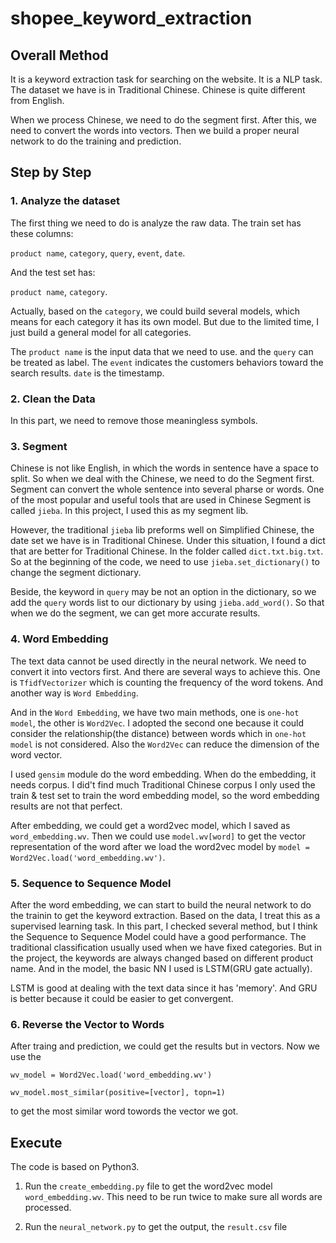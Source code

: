 # shopee_keyword_extraction

## Overall Method

It is a keyword extraction task for searching on the website. It is a NLP task. The dataset we have is in Traditional Chinese. Chinese is quite different from English.

When we process Chinese, we need to do the segment first. After this, we need to convert the words into vectors. Then we build a proper neural network to do the training and prediction.

## Step by Step

### 1. Analyze the dataset

The first thing we need to do is analyze the raw data. The train set has these columns:

`product name`, `category`, `query`, `event`, `date`.

And the test set has:

`product name`, `category`.

Actually, based on the `category`, we could build several models, which means for each category it has its own model. But due to the limited time, I just build a general model for all categories.

The `product name` is the input data that we need to use. and the `query` can be treated as label. The `event` indicates the customers behaviors toward the search results. `date` is the timestamp.

### 2. Clean the Data

In this part, we need to remove those meaningless symbols.

### 3. Segment

Chinese is not like English, in which the words in sentence have a space to split. So when we deal with the Chinese, we need to do the Segment first. Segment can convert the whole sentence into several pharse or words. One of the most popular and useful tools that are used in Chinese Segment is called `jieba`. In this project, I used this as my segment lib.

However, the traditional `jieba` lib preforms well on Simplified Chinese, the date set we have is in Traditional Chinese. Under this situation, I found a dict that are better for Traditional Chinese. In the folder called `dict.txt.big.txt`. So at the beginning of the code, we need to use `jieba.set_dictionary()` to change the segment dictionary.

Beside, the keyword in `query` may be not an option in the dictionary, so we add the `query` words list to our dictionary by using `jieba.add_word()`. So that when we do the segment, we can get more accurate results.

### 4. Word Embedding

The text data cannot be used directly in the neural network. We need to convert it into vectors first. And there are several ways to achieve this. One is `TfidfVectorizer` which is counting the frequency of the word tokens. And another way is `Word Embedding`. 

And in the `Word Embedding`, we have two main methods, one is `one-hot model`, the other is `Word2Vec`. I adopted the second one because it could consider the relationship(the distance) between words which in `one-hot model` is not considered. Also the `Word2Vec` can reduce the dimension of the word vector.

I used `gensim` module do the word embedding. When do the embedding, it needs corpus. I did't find much Traditional Chinese corpus I only used the train & test set to train the word embedding model, so the word embedding results are not that perfect.

After embedding, we could get a word2vec model, which I saved as `word_embedding.wv`. Then we could use `model.wv[word]` to get the vector representation of the word after we load the word2vec model by `model = Word2Vec.load('word_embedding.wv')`.

### 5. Sequence to Sequence Model

After the word embedding, we can start to build the neural network to do the trainin to get the keyword extraction. Based on the data, I treat this as a supervised learning task. In this part, I checked several method, but I think the Sequence to Sequence Model could have a good performance. The traditional classification usually used when we have fixed categories. But in the project, the keywords are always changed based on different product name. And in the model, the basic NN I used is LSTM(GRU gate actually).

LSTM is good at dealing with the text data since it has 'memory'. And GRU is better because it could be easier to get convergent.


### 6. Reverse the Vector to Words

After traing and prediction, we could get the results but in vectors. Now we use the 

`wv_model = Word2Vec.load('word_embedding.wv')`

`wv_model.most_similar(positive=[vector], topn=1)`

to get the most similar word towords the vector we got. 


## Execute

The code is based on Python3.

1. Run the `create_embedding.py` file to get the word2vec model `word_embedding.wv`. This need to be run twice to make sure all words are processed.

2. Run the `neural_network.py` to get the output, the `result.csv` file





